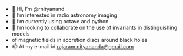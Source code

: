 - 👋 Hi, I’m @rnityanand
- 👀 I’m interested in radio astronomy imaging
- 🌱 I’m currently using octave and python
- 💞️ I’m looking to collaborate on the use of invariants in distinguishing models 
- of magnetic fields in accretion discs around black holes
- 📫 At my e-mail id rajaram.nityananda@gmail.com

<!---
rnityanand/rnityanand is a ✨ special ✨ repository because its `README.md` (this file) appears on your GitHub profile.
You can click the Preview link to take a look at your changes.
--->
